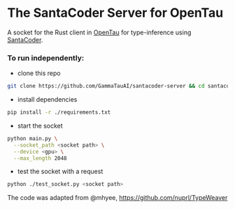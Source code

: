 # The SantaCoder Server for OpenTau

A socket for the Rust client in [OpenTau](https://github.com/GammaTauAI/opentau) for type-inference using [SantaCoder](https://huggingface.co/bigcode/santacoder).

### To run independently:
  - clone this repo
```bash
git clone https://github.com/GammaTauAI/santacoder-server && cd santacoder-server
```
  - install dependencies
```bash
pip install -r ./requirements.txt
```
  - start the socket
```bash
python main.py \
  --socket_path <socket path> \
  --device <gpu> \
  --max_length 2048
```
  - test the socket with a request
```bash
python ./test_socket.py <socket path>
```

The code was adapted from @mhyee, https://github.com/nuprl/TypeWeaver
